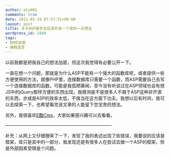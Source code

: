 ```yaml
---
author: ety001
comments: true
date: 2011-02-19 07:57:51+00:00
layout: post
title: 关于ASP是否也应该开发一个库的一点想法
wordpress_id: 1049
tags:
- DM实验室
- 编程语言
---
```


以前我都是把我自己的想法加密，但这次我觉得有必要公开一下。

一直在想一个问题，那就是为什么ASP不能有一个强大的函数库呢，或者提供一些方便使用的方法，就像PHP里，连接数据库只需要一个函数，而ASP需要自己去写一个连接数据库的函数。可能是我孤陋寡闻，至今没有听说过在ASP领域也会有想JS中的jQuery那样方便的东西出现。我猜测是不是很多人不屑于ASP这种非开源的东西，亦或是ASP的效率太低，不值当在这方面下功夫。我想以后有时间，我可以去探索一下，也希望看完该文章的人能留下您宝贵的想法。

另外，我很喜欢[E酷Cms](http://www.liufu.org/eekku/)，大家如果感兴趣可以去看看。

————————————————————————

补充：从网上又仔细搜索了一下，发现了我的表述出现了些错误，我要说的应该是框架，库只是其中的一部分，我发现还是有很多人在尝试去做一个ASP的框架，但是外部因素受限是个问题。
